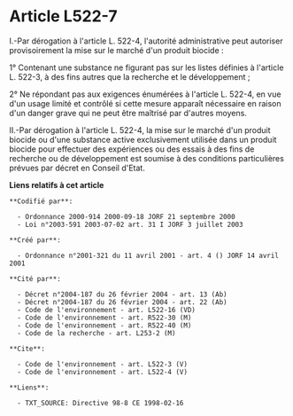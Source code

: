 # Article L522-7

I.-Par dérogation à l'article L. 522-4, l'autorité administrative peut autoriser provisoirement la mise sur le marché d'un
produit biocide : 

1° Contenant une substance ne figurant pas sur les listes définies à l'article L. 522-3, à des fins autres que la recherche
et le développement ; 

2° Ne répondant pas aux exigences énumérées à l'article L. 522-4, en vue d'un usage limité et contrôlé si cette mesure
apparaît nécessaire en raison d'un danger grave qui ne peut être maîtrisé par d'autres moyens. 

II.-Par dérogation à l'article L. 522-4, la mise sur le marché d'un produit biocide ou d'une substance active exclusivement
utilisée dans un produit biocide pour effectuer des expériences ou des essais à des fins de recherche ou de développement est
soumise à des conditions particulières prévues par décret en Conseil d'Etat.

**Liens relatifs à cet article**

	**Codifié par**:

	  - Ordonnance 2000-914 2000-09-18 JORF 21 septembre 2000
	  - Loi n°2003-591 2003-07-02 art. 31 I JORF 3 juillet 2003

	**Créé par**:

	  - Ordonnance n°2001-321 du 11 avril 2001 - art. 4 () JORF 14 avril 2001

	**Cité par**:

	  - Décret n°2004-187 du 26 février 2004 - art. 13 (Ab)
	  - Décret n°2004-187 du 26 février 2004 - art. 22 (Ab)
	  - Code de l'environnement - art. L522-16 (VD)
	  - Code de l'environnement - art. R522-30 (M)
	  - Code de l'environnement - art. R522-40 (M)
	  - Code de la recherche - art. L253-2 (M)

	**Cite**:

	  - Code de l'environnement - art. L522-3 (V)
	  - Code de l'environnement - art. L522-4 (V)

	**Liens**:

	  - TXT_SOURCE: Directive 98-8 CE 1998-02-16
